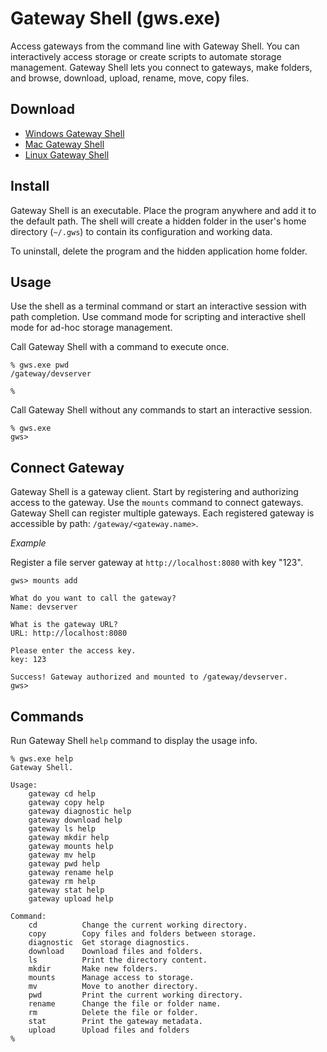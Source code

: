 # Gateway Shell (gws.exe)
Access gateways from the command line with Gateway Shell. You can interactively access storage or create scripts to automate storage management. Gateway Shell lets you connect to gateways, make folders, and browse, download, upload, rename, move, copy files.

## Download
- [Windows Gateway Shell](https://s3.amazonaws.com/cdn.odrive.com/gws/win-gws-3.zip)
- [Mac Gateway Shell](https://s3.amazonaws.com/cdn.odrive.com/gws/mac-gws-3.zip)
- [Linux Gateway Shell](https://s3.amazonaws.com/cdn.odrive.com/gws/linux64-gws-3.tar.gz)

## Install
Gateway Shell is an executable. Place the program anywhere and add it to the default path. The shell will create a hidden folder in the user's home directory (`~/.gws`) to contain its configuration and working data.

To uninstall, delete the program and the hidden application home folder.

## Usage
Use the shell as a terminal command or start an interactive session with path completion. Use command mode for scripting and interactive shell mode for ad-hoc storage management.

Call Gateway Shell with a command to execute once.
```
% gws.exe pwd
/gateway/devserver

% 
```

Call Gateway Shell without any commands to start an interactive session.
```
% gws.exe
gws> 
```

## Connect Gateway
Gateway Shell is a gateway client. Start by registering and authorizing access to the gateway. Use the `mounts` command to connect gateways. Gateway Shell can register multiple gateways. Each registered gateway is accessible by path: `/gateway/<gateway.name>`.

*Example*

Register a file server gateway at `http://localhost:8080` with key "123". 

```
gws> mounts add

What do you want to call the gateway?
Name: devserver

What is the gateway URL?
URL: http://localhost:8080

Please enter the access key.
key: 123

Success! Gateway authorized and mounted to /gateway/devserver.
gws> 
```
## Commands
Run Gateway Shell `help` command to display the usage info.

```
% gws.exe help
Gateway Shell.

Usage:
    gateway cd help
    gateway copy help
    gateway diagnostic help
    gateway download help
    gateway ls help
    gateway mkdir help
    gateway mounts help
    gateway mv help
    gateway pwd help
    gateway rename help
    gateway rm help
    gateway stat help
    gateway upload help

Command:
    cd          Change the current working directory.
    copy        Copy files and folders between storage.
    diagnostic  Get storage diagnostics.
    download    Download files and folders.
    ls          Print the directory content.
    mkdir       Make new folders.
    mounts      Manage access to storage.
    mv          Move to another directory.
    pwd         Print the current working directory.
    rename      Change the file or folder name.
    rm          Delete the file or folder.
    stat        Print the gateway metadata.
    upload      Upload files and folders
% 
```
